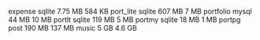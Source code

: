 expense sqlite
7.75 MB
584 KB
port_lite sqlite
607 MB
7 MB
portfolio mysql
44 MB
10 MB
portlt sqlite
119 MB
5 MB
portmy sqlite
18 MB
1 MB
portpg post
190 MB
137 MB
music
5 GB
4.6 GB

